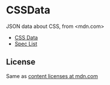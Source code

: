 CSSData
=======

JSON data about CSS, from <mdn.com>

* [CSS Data][1]
* [Spec List][2]

[1]:https://developer.mozilla.org/en-US/docs/Template:CSSData
[2]:https://developer.mozilla.org/en-US/docs/Template:SpecName
License
-------

Same as [content licenses at mdn.com][3]

[3]:https://developer.mozilla.org/en-US/docs/MDN/About#Copyrights_and_licenses
